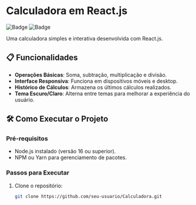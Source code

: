 # Calculadora em React.js

![Badge](https://img.shields.io/badge/React-20232A?style=for-the-badge&logo=react&logoColor=61DAFB)
![Badge](https://img.shields.io/badge/JavaScript-F7DF1E?style=for-the-badge&logo=javascript&logoColor=black)

Uma calculadora simples e interativa desenvolvida com React.js.

<!-- ## 🚀 Demonstração 

<!--  [Link para o projeto online](#) <!-- Substitua pelo link do seu projeto -->

<!-- ![GIF ou Imagem da Calculadora](#) <!-- Adicione uma imagem ou GIF da calculadora em funcionamento -->

## 📋 Funcionalidades

- **Operações Básicas**: Soma, subtração, multiplicação e divisão.
- **Interface Responsiva**: Funciona em dispositivos móveis e desktop.
- **Histórico de Cálculos**: Armazena os últimos cálculos realizados.
- **Tema Escuro/Claro**: Alterna entre temas para melhorar a experiência do usuário.

## 🛠️ Como Executar o Projeto

### Pré-requisitos

- Node.js instalado (versão 16 ou superior).
- NPM ou Yarn para gerenciamento de pacotes.

### Passos para Executar

1. Clone o repositório:
   ```bash
   git clone https://github.com/seu-usuario/Calculadora.git
